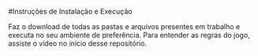 #Instruções de Instalação e Execução 

Faz o download de todas as pastas e arquivos presentes em trabalho e executa no seu ambiente de preferência. Para entender as regras do jogo, assiste o vídeo no início desse repositório.


